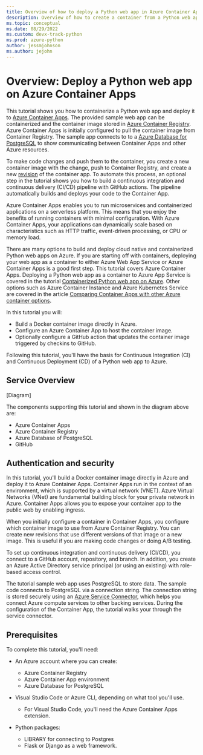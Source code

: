 ```yaml
---
title: Overview of how to deploy a Python web app in Azure Container Apps
description: Overview of how to create a container from a Python web app and deploy it to Azure Container Apps, a serverless platform for hosting containerized applications.
ms.topic: conceptual
ms.date: 08/29/2022
ms.custom: devx-track-python
ms.prod: azure-python
author: jessmjohnson
ms.author: jejohn
---
```


# Overview: Deploy a Python web app on Azure Container Apps

This tutorial shows you how to containerize a Python web app and deploy it to [Azure Container Apps](/azure/container-apps/). The provided sample web app can be containerized and the container image stored in [Azure Container Registry](/azure/container-registry). Azure Container Apps is initially configured to pull the container image from Container Registry. The sample app connects to to a [Azure Database for PostgreSQL](/azure/postgresql/) to show communicating between Container Apps and other Azure resources. 

To make code changes and push them to the container, you create a new container image with the change, push to Container Registry, and create a new [revision](/azure/container-apps/revisions) of the container app.  To automate this process, an optional step in the tutorial shows you how to build a continuous integration and continuous delivery (CI/CD) pipeline with GitHub actions. The pipeline automatically builds and deploys your code to the Container App. 

Azure Container Apps enables you to run microservices and containerized applications on a serverless platform. This means that you enjoy the benefits of running containers with minimal configuration. With Azure Container Apps, your applications can dynamically scale based on characteristics such as HTTP traffic, event-driven processing, or CPU or memory load. 

There are many options to build and deploy cloud native and containerized Python web apps on Azure. If you are starting off with containers, deploying your web app as a container to either Azure Web App Service or Azure Container Apps is a good first step. This tutorial covers Azure Container Apps. Deploying a Python web app as a container to Azure App Service is covered in the tutorial [Containerized Python web app on Azure](./tutorial-containerize-deploy-python-web-app-azure-01.md). Other options such as Azure Container Instance and Azure Kubernetes Service are covered in the article [Comparing Container Apps with other Azure container options](/azure/container-apps/compare-options).

In this tutorial you will:

* Build a Docker container image directly in Azure.
* Configure an Azure Container App to host the container image.
* Optionally configure a GitHub action that updates the container image triggered by checkins to GitHub.

Following this tutorial, you'll have the basis for Continuous Integration (CI) and Continuous Deployment (CD) of a Python web app to Azure.

## Service Overview

\[Diagram\]

The components supporting this tutorial and shown in the diagram above are:

* Azure Container Apps
* Azure Container Registry
* Azure Database of PostgreSQL
* GitHub

## Authentication and security

In this tutorial, you'll build a Docker container image directly in Azure and deploy it to Azure Container Apps. Container Apps run in the context of an environment, which is supported by a virtual network (VNET). Azure Virtual Networks (VNet) are fundamental building block for your private network in Azure. Container Apps allows you to expose your container app to the public web by enabling ingress. 

When you initially configure a container in Container Apps, you configure which container image to use from Azure Container Registry. You can create new revisions that use different versions of that image or a new image. This is useful if you are making code changes or doing A/B testing. 

To set up continuous integration and continuous delivery (CI/CD), you connect to a GitHub account, repository, and branch. In addition, you create an Azure Active Directory service principal (or using an existing) with role-based access control.

The tutorial sample web app uses PostgreSQL to store data. The sample code connects to PostgreSQL via a connection string. The connection string is stored securely using an [Azure Service Connector](/azure/service-connector/overview), which helps you connect Azure compute services to other backing services. During the configuration of the Container App, the tutorial walks your through the service connector.

## Prerequisites

To complete this tutorial, you'll need:

* An Azure account where you can create:
  * Azure Container Registry
  * Azure Container App environment
  * Azure Database for PostgreSQL

* Visual Studio Code or Azure CLI, depending on what tool you'll use.
  * For Visual Studio Code, you'll need the Azure Container Apps extension.

* Python packages:
   * LIBRARY for connecting to Postgres
   * Flask or Django as a web framework.





